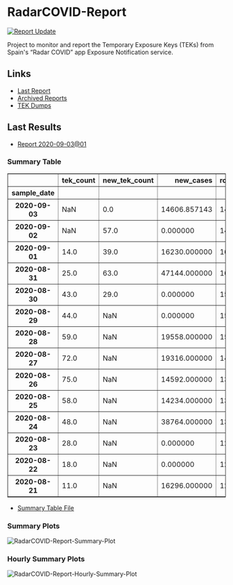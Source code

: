 # RadarCOVID-Report

[![Report Update](https://github.com/pvieito/RadarCOVID-Report/workflows/Report%20Update/badge.svg?event=schedule)](https://github.com/pvieito/RadarCOVID-Report/blob/master/RadarCOVID-Report.ipynb)

Project to monitor and report the Temporary Exposure Keys (TEKs) from Spain's “Radar COVID” app Exposure Notification service.

## Links

- [Last Report](https://github.com/pvieito/RadarCOVID-Report/blob/master/Notebooks/RadarCOVID-Report/Current/RadarCOVID-Report.ipynb) 
- [Archived Reports](https://github.com/pvieito/RadarCOVID-Report/tree/master/Notebooks/RadarCOVID-Report)
- [TEK Dumps](https://github.com/pvieito/RadarCOVID-Report/tree/master/Data/TEKs)

## Last Results

- [Report 2020-09-03@01](https://github.com/pvieito/RadarCOVID-Report/blob/master/Notebooks/RadarCOVID-Report/Hourly/RadarCOVID-Report-2020-09-03@01.ipynb)

### Summary Table

<table border="1" class="dataframe">
  <thead>
    <tr style="text-align: right;">
      <th></th>
      <th>tek_count</th>
      <th>new_tek_count</th>
      <th>new_cases</th>
      <th>rolling_mean_new_cases</th>
      <th>tek_count_per_new_case</th>
      <th>new_tek_count_per_new_case</th>
      <th>new_tek_devices</th>
      <th>new_tek_devices_per_new_case</th>
      <th>new_tek_count_per_new_tek_device</th>
    </tr>
    <tr>
      <th>sample_date</th>
      <th></th>
      <th></th>
      <th></th>
      <th></th>
      <th></th>
      <th></th>
      <th></th>
      <th></th>
      <th></th>
    </tr>
  </thead>
  <tbody>
    <tr>
      <th>2020-09-03</th>
      <td>NaN</td>
      <td>0.0</td>
      <td>14606.857143</td>
      <td>14606.857143</td>
      <td>NaN</td>
      <td>0.000000</td>
      <td>NaN</td>
      <td>NaN</td>
      <td>NaN</td>
    </tr>
    <tr>
      <th>2020-09-02</th>
      <td>NaN</td>
      <td>57.0</td>
      <td>0.000000</td>
      <td>14606.857143</td>
      <td>NaN</td>
      <td>0.003902</td>
      <td>14.0</td>
      <td>0.000958</td>
      <td>4.071429</td>
    </tr>
    <tr>
      <th>2020-09-01</th>
      <td>14.0</td>
      <td>39.0</td>
      <td>16230.000000</td>
      <td>16691.428571</td>
      <td>0.000839</td>
      <td>0.002337</td>
      <td>14.0</td>
      <td>0.000839</td>
      <td>2.785714</td>
    </tr>
    <tr>
      <th>2020-08-31</th>
      <td>25.0</td>
      <td>63.0</td>
      <td>47144.000000</td>
      <td>16406.285714</td>
      <td>0.001524</td>
      <td>0.003840</td>
      <td>25.0</td>
      <td>0.001524</td>
      <td>2.520000</td>
    </tr>
    <tr>
      <th>2020-08-30</th>
      <td>43.0</td>
      <td>29.0</td>
      <td>0.000000</td>
      <td>15209.142857</td>
      <td>0.002827</td>
      <td>0.001907</td>
      <td>16.0</td>
      <td>0.001052</td>
      <td>1.812500</td>
    </tr>
    <tr>
      <th>2020-08-29</th>
      <td>44.0</td>
      <td>NaN</td>
      <td>0.000000</td>
      <td>15209.142857</td>
      <td>0.002893</td>
      <td>NaN</td>
      <td>27.0</td>
      <td>0.001775</td>
      <td>NaN</td>
    </tr>
    <tr>
      <th>2020-08-28</th>
      <td>59.0</td>
      <td>NaN</td>
      <td>19558.000000</td>
      <td>15209.142857</td>
      <td>0.003879</td>
      <td>NaN</td>
      <td>NaN</td>
      <td>NaN</td>
      <td>NaN</td>
    </tr>
    <tr>
      <th>2020-08-27</th>
      <td>72.0</td>
      <td>NaN</td>
      <td>19316.000000</td>
      <td>14743.142857</td>
      <td>0.004884</td>
      <td>NaN</td>
      <td>NaN</td>
      <td>NaN</td>
      <td>NaN</td>
    </tr>
    <tr>
      <th>2020-08-26</th>
      <td>75.0</td>
      <td>NaN</td>
      <td>14592.000000</td>
      <td>13994.857143</td>
      <td>0.005359</td>
      <td>NaN</td>
      <td>NaN</td>
      <td>NaN</td>
      <td>NaN</td>
    </tr>
    <tr>
      <th>2020-08-25</th>
      <td>58.0</td>
      <td>NaN</td>
      <td>14234.000000</td>
      <td>13816.285714</td>
      <td>0.004198</td>
      <td>NaN</td>
      <td>NaN</td>
      <td>NaN</td>
      <td>NaN</td>
    </tr>
    <tr>
      <th>2020-08-24</th>
      <td>48.0</td>
      <td>NaN</td>
      <td>38764.000000</td>
      <td>13244.000000</td>
      <td>0.003624</td>
      <td>NaN</td>
      <td>NaN</td>
      <td>NaN</td>
      <td>NaN</td>
    </tr>
    <tr>
      <th>2020-08-23</th>
      <td>28.0</td>
      <td>NaN</td>
      <td>0.000000</td>
      <td>12354.571429</td>
      <td>0.002266</td>
      <td>NaN</td>
      <td>NaN</td>
      <td>NaN</td>
      <td>NaN</td>
    </tr>
    <tr>
      <th>2020-08-22</th>
      <td>18.0</td>
      <td>NaN</td>
      <td>0.000000</td>
      <td>12354.571429</td>
      <td>0.001457</td>
      <td>NaN</td>
      <td>NaN</td>
      <td>NaN</td>
      <td>NaN</td>
    </tr>
    <tr>
      <th>2020-08-21</th>
      <td>11.0</td>
      <td>NaN</td>
      <td>16296.000000</td>
      <td>12354.571429</td>
      <td>0.000890</td>
      <td>NaN</td>
      <td>NaN</td>
      <td>NaN</td>
      <td>NaN</td>
    </tr>
  </tbody>
</table>

- [Summary Table File](https://github.com/pvieito/RadarCOVID-Report/blob/master/Data/Resources/Current/RadarCOVID-Report-Summary-Table.csv)

### Summary Plots

![RadarCOVID-Report-Summary-Plot](https://github.com/pvieito/RadarCOVID-Report/raw/master/Data/Resources/Current/RadarCOVID-Report-Summary-Plots.png)

### Hourly Summary Plots

![RadarCOVID-Report-Hourly-Summary-Plot](https://github.com/pvieito/RadarCOVID-Report/raw/master/Data/Resources/Current/RadarCOVID-Report-Hourly-Summary-Plots.png)
